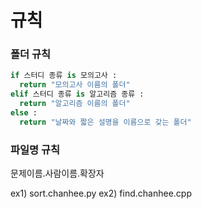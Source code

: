 # 규칙


### 폴더 규칙

```python
if 스터디 종류 is 모의고사 :
  return "모의고사 이름의 폴더" 
elif 스터디 종류 is 알고리즘 종류 :
  return "알고리즘 이름의 폴더"
else :
  return "날짜와 짧은 설명을 이름으로 갖는 폴더"
```


### 파일명 규칙

문제이름.사람이름.확장자

ex1) sort.chanhee.py
ex2) find.chanhee.cpp
